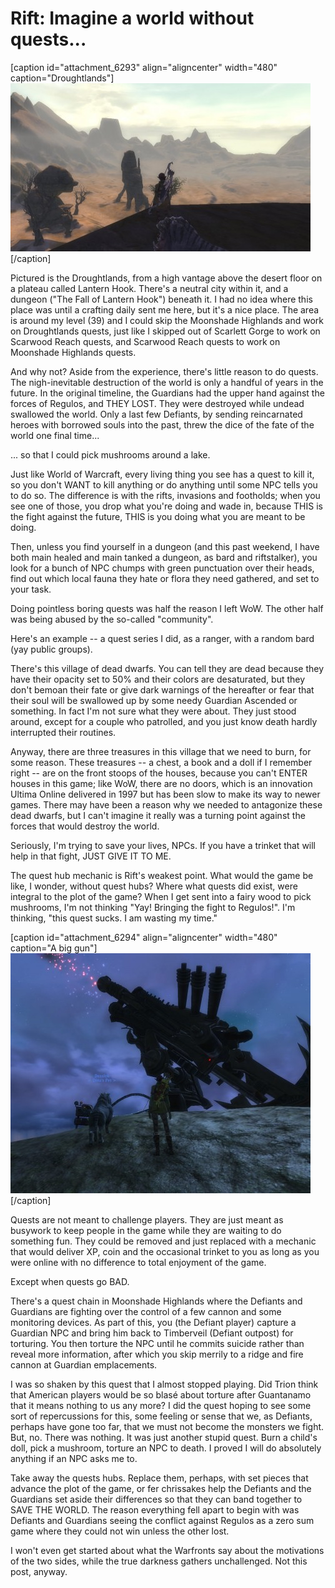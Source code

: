 # Rift: Imagine a world without quests...

[caption id="attachment\_6293" align="aligncenter" width="480" caption="Droughtlands"][![](../uploads/2011/03/rift-2011-03-19-19-37-26-25-480x269.jpg "Droughtlands")](../uploads/2011/03/rift-2011-03-19-19-37-26-25.jpg)[/caption]

Pictured is the Droughtlands, from a high vantage above the desert floor on a plateau called Lantern Hook. There's a neutral city within it, and a dungeon ("The Fall of Lantern Hook") beneath it. I had no idea where this place was until a crafting daily sent me here, but it's a nice place. The area is around my level (39) and I could skip the Moonshade Highlands and work on Droughtlands quests, just like I skipped out of Scarlett Gorge to work on Scarwood Reach quests, and Scarwood Reach quests to work on Moonshade Highlands quests.

And why not? Aside from the experience, there's little reason to do quests. The nigh-inevitable destruction of the world is only a handful of years in the future. In the original timeline, the Guardians had the upper hand against the forces of Regulos, and THEY LOST. They were destroyed while undead swallowed the world. Only a last few Defiants, by sending reincarnated heroes with borrowed souls into the past, threw the dice of the fate of the world one final time...

... so that I could pick mushrooms around a lake. 

Just like World of Warcraft, every living thing you see has a quest to kill it, so you don't WANT to kill anything or do anything until some NPC tells you to do so. The difference is with the rifts, invasions and footholds; when you see one of those, you drop what you're doing and wade in, because THIS is the fight against the future, THIS is you doing what you are meant to be doing.

Then, unless you find yourself in a dungeon (and this past weekend, I have both main healed and main tanked a dungeon, as bard and riftstalker), you look for a bunch of NPC chumps with green punctuation over their heads, find out which local fauna they hate or flora they need gathered, and set to your task.

Doing pointless boring quests was half the reason I left WoW. The other half was being abused by the so-called "community".

Here's an example -- a quest series I did, as a ranger, with a random bard (yay public groups).

There's this village of dead dwarfs. You can tell they are dead because they have their opacity set to 50% and their colors are desaturated, but they don't bemoan their fate or give dark warnings of the hereafter or fear that their soul will be swallowed up by some needy Guardian Ascended or something. In fact I'm not sure what they were about. They just stood around, except for a couple who patrolled, and you just know death hardly interrupted their routines.

Anyway, there are three treasures in this village that we need to burn, for some reason. These treasures -- a chest, a book and a doll if I remember right -- are on the front stoops of the houses, because you can't ENTER houses in this game; like WoW, there are no doors, which is an innovation Ultima Online delivered in 1997 but has been slow to make its way to newer games. There may have been a reason why we needed to antagonize these dead dwarfs, but I can't imagine it really was a turning point against the forces that would destroy the world.

Seriously, I'm trying to save your lives, NPCs. If you have a trinket that will help in that fight, JUST GIVE IT TO ME.

The quest hub mechanic is Rift's weakest point. What would the game be like, I wonder, without quest hubs? Where what quests did exist, were integral to the plot of the game? When I get sent into a fairy wood to pick mushrooms, I'm not thinking "Yay! Bringing the fight to Regulos!". I'm thinking, "this quest sucks. I am wasting my time."

[caption id="attachment\_6294" align="aligncenter" width="480" caption="A big gun"][![](../uploads/2011/03/rift-2011-03-20-08-43-15-35-480x384.jpg "A big gun")](../uploads/2011/03/rift-2011-03-20-08-43-15-35.jpg)[/caption]

Quests are not meant to challenge players. They are just meant as busywork to keep people in the game while they are waiting to do something fun. They could be removed and just replaced with a mechanic that would deliver XP, coin and the occasional trinket to you as long as you were online with no difference to total enjoyment of the game.

Except when quests go BAD.

There's a quest chain in Moonshade Highlands where the Defiants and Guardians are fighting over the control of a few cannon and some monitoring devices. As part of this, you (the Defiant player) capture a Guardian NPC and bring him back to Timberveil (Defiant outpost) for torturing. You then torture the NPC until he commits suicide rather than reveal more information, after which you skip merrily to a ridge and fire cannon at Guardian emplacements.

I was so shaken by this quest that I almost stopped playing. Did Trion think that American players would be so blasé about torture after Guantanamo that it means nothing to us any more? I did the quest hoping to see some sort of repercussions for this, some feeling or sense that we, as Defiants, perhaps have gone too far, that we must not become the monsters we fight. But, no. There was nothing. It was just another stupid quest. Burn a child's doll, pick a mushroom, torture an NPC to death. I proved I will do absolutely anything if an NPC asks me to.

Take away the quests hubs. Replace them, perhaps, with set pieces that advance the plot of the game, or fer chrissakes help the Defiants and the Guardians set aside their differences so that they can band together to SAVE THE WORLD. The reason everything fell apart to begin with was Defiants and Guardians seeing the conflict against Regulos as a zero sum game where they could not win unless the other lost.

I won't even get started about what the Warfronts say about the motivations of the two sides, while the true darkness gathers unchallenged. Not this post, anyway.

